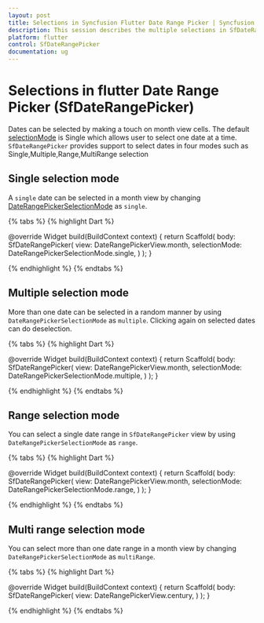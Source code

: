 ```yaml
---
layout: post
title: Selections in Syncfusion Flutter Date Range Picker | Syncfusion
description: This session describes the multiple selections in SfDateRangePicker widget in Flutter | DatePicker | Syncfusion
platform: flutter
control: SfDateRangePicker
documentation: ug
---
```


# Selections in flutter Date Range Picker (SfDateRangePicker)
Dates can be selected by making a touch on month view cells. The default [selectionMode](https://pub.dev/documentation/syncfusion_flutter_datepicker/latest/datepicker/SfDateRangePicker/selectionMode.html) is Single which allows user to select one date at a time. `SfDateRangePicker` provides support to select dates in four modes such as Single,Multiple,Range,MultiRange selection

## Single selection mode
 A `single` date can be selected in a month view by changing [DateRangePickerSelectionMode](https://pub.dev/documentation/syncfusion_flutter_datepicker/latest/datepicker/DateRangePickerSelectionMode-class.html) as `single`.

{% tabs %}
{% highlight Dart %}

@override
Widget build(BuildContext context) {
    return Scaffold(
       body: SfDateRangePicker(
       view: DateRangePickerView.month,
       selectionMode: DateRangePickerSelectionMode.single,
       )
   );
}

{% endhighlight %}
{% endtabs %}

## Multiple selection mode
More than one date can be selected in a random manner by using `DateRangePickerSelectionMode` as `multiple`. Clicking again on selected dates can do deselection.

{% tabs %}
{% highlight Dart %}

@override
Widget build(BuildContext context) {
    return Scaffold(
       body: SfDateRangePicker(
       view: DateRangePickerView.month,
       selectionMode: DateRangePickerSelectionMode.multiple,
       )
   );
}


{% endhighlight %}
{% endtabs %}

## Range selection mode
You can select a single date range in `SfDateRangePicker`  view by using `DateRangePickerSelectionMode` as `range`.

{% tabs %}
{% highlight Dart %}

@override
Widget build(BuildContext context) {
    return Scaffold(
               body: SfDateRangePicker(
               view: DateRangePickerView.month,
               selectionMode: DateRangePickerSelectionMode.range,
              )
      );
}

{% endhighlight %}
{% endtabs %}

## Multi range selection mode
You can select more than one date range in a month view by changing `DateRangePickerSelectionMode` as `multiRange`.

{% tabs %}
{% highlight Dart %}

@override
Widget build(BuildContext context) {
    return Scaffold(
               body: SfDateRangePicker(
               view: DateRangePickerView.century,
               )
      );
}

{% endhighlight %}
{% endtabs %}
